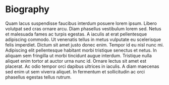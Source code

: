 # Biography

Quam lacus suspendisse faucibus interdum posuere lorem ipsum. Libero volutpat sed cras ornare arcu. Diam phasellus vestibulum lorem sed. Netus et malesuada fames ac turpis egestas. A iaculis at erat pellentesque adipiscing commodo. Ut venenatis tellus in metus vulputate eu scelerisque felis imperdiet. Dictum sit amet justo donec enim. Tempor id eu nisl nunc mi. Adipiscing elit pellentesque habitant morbi tristique senectus et netus. In aliquam sem fringilla ut morbi tincidunt augue interdum. Tristique nulla aliquet enim tortor at auctor urna nunc id. Ornare lectus sit amet est placerat. Ac odio tempor orci dapibus ultrices in iaculis. A diam maecenas sed enim ut sem viverra aliquet. In fermentum et sollicitudin ac orci phasellus egestas tellus rutrum.
